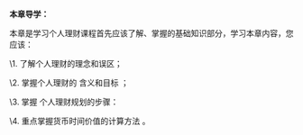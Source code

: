 **本章导学：**

本章是学习个人理财课程首先应该了解、掌握的基础知识部分，学习本章内容，您应该：

\1. 了解个人理财的理念和误区；

\2. 掌握个人理财的 含义和目标 ；

\3. 掌握 个人理财规划的步骤：

\4. 重点掌握货币时间价值的计算方法 。